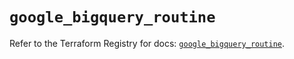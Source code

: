 # `google_bigquery_routine`

Refer to the Terraform Registry for docs: [`google_bigquery_routine`](https://registry.terraform.io/providers/hashicorp/google/6.14.0/docs/resources/bigquery_routine).
